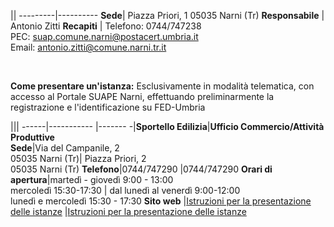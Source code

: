 ||
---------|----------
**Sede**| Piazza Priori, 1 05035 Narni (Tr)
**Responsabile**  | Antonio Zitti
**Recapiti**  | Telefono: 0744/747238 <br/>PEC: suap.comune.narni@postacert.umbria.it <br/> Email: antonio.zitti@comune.narni.tr.it

<br/>








**Come presentare un'istanza:**
Esclusivamente in modalità telematica, con accesso al Portale SUAPE Narni, effettuando preliminarmente la registrazione e l'identificazione su FED-Umbria


|||
------|----------- |-------
-|**Sportello Edilizia**|**Ufficio Commercio/Attività Produttive**  
**Sede**|Via del Campanile, 2<br/> 05035 Narni (Tr)| Piazza Priori, 2<br/> 05035 Narni (Tr)
**Telefono**|0744/747290  |0744/747290
 **Orari di apertura**|martedì - giovedì 9:00 - 13:00 <br/> mercoledì 15:30-17:30  | dal lunedì al venerdì  9:00-12:00 <br/>  lunedì e mercoledì 15:30 - 17:30
**Sito web**  |[Istruzioni per la presentazione delle istanze][925ed192] |[Istruzioni per la presentazione delle istanze][06dead65]

[925ed192]: http://www.comune.narni.tr.it/Pagina.php?id=1115&sezione=0 "vai al sito del Comune"
[06dead65]: http://www.comune.narni.tr.it/Pagina.php?id=1116&sezione=0 "vai al sito del Comune"
